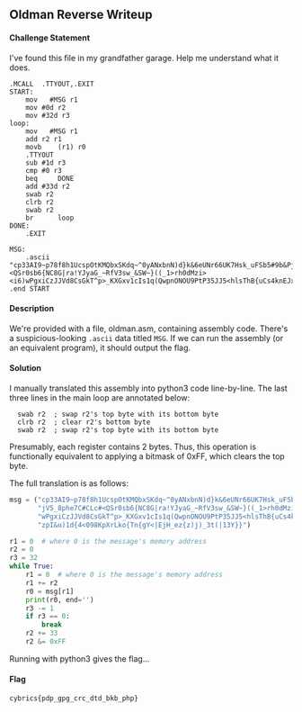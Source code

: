 ## Oldman Reverse Writeup

#### Challenge Statement

I've found this file in my grandfather garage. Help me understand what it does.

```assembly
.MCALL  .TTYOUT,.EXIT
START:
    mov   #MSG r1 
    mov #0d r2
    mov #32d r3
loop:       
    mov   #MSG r1 
    add r2 r1
    movb    (r1) r0
    .TTYOUT
    sub #1d r3
    cmp #0 r3
    beq     DONE
    add #33d r2
    swab r2
    clrb r2
    swab r2    
    br      loop      
DONE: 
    .EXIT

MSG:
    .ascii "cp33AI9~p78f8h1UcspOtKMQbxSKdq~^0yANxbnN)d}k&6eUNr66UK7Hsk_uFSb5#9b&PjV5_8phe7C#CLc#<QSr0sb6{NC8G|ra!YJyaG_~RfV3sw_&SW~}((_1>rh0dMzi><i6)wPgxiCzJJVd8CsGkT^p>_KXGxv1cIs1q(QwpnONOU9PtP35JJ5<hlsThB{uCs4knEJxGgzpI&u)1d{4<098KpXrLko{Tn{gY<|EjH_ez{z)j)_3t(|13Y}}"
.end START
```

#### Description

We're provided with a file, oldman.asm, containing assembly code. There's a suspicious-looking `.ascii` data titled `MSG`. If we can run the assembly (or an equivalent program), it should output the flag.

#### Solution

I manually translated this assembly into python3 code line-by-line. The last three lines in the main loop are annotated below:

```assembly
  swab r2  ; swap r2's top byte with its bottom byte
  clrb r2  ; clear r2's bottom byte
  swab r2  ; swap r2's top byte with its bottom byte
```

Presumably, each register contains 2 bytes. Thus, this operation is functionally equivalent to applying a bitmask of 0xFF, which clears the top byte.

The full translation is as follows:

```py
msg = ("cp33AI9~p78f8h1UcspOtKMQbxSKdq~^0yANxbnN)d}k&6eUNr66UK7Hsk_uFSb5#9b&P"
       "jV5_8phe7C#CLc#<QSr0sb6{NC8G|ra!YJyaG_~RfV3sw_&SW~}((_1>rh0dMzi><i6)"
       "wPgxiCzJJVd8CsGkT^p>_KXGxv1cIs1q(QwpnONOU9PtP35JJ5<hlsThB{uCs4knEJxGg"
       "zpI&u)1d{4<098KpXrLko{Tn{gY<|EjH_ez{z)j)_3t(|13Y}}")

r1 = 0  # where 0 is the message's memory address
r2 = 0
r3 = 32
while True:
    r1 = 0  # where 0 is the message's memory address
    r1 += r2
    r0 = msg[r1]
    print(r0, end='')
    r3 -= 1
    if r3 == 0:
        break
    r2 += 33
    r2 &= 0xFF
```

Running with python3 gives the flag...

#### Flag

`cybrics{pdp_gpg_crc_dtd_bkb_php}`